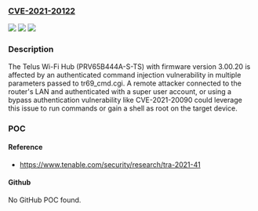 ### [CVE-2021-20122](https://cve.mitre.org/cgi-bin/cvename.cgi?name=CVE-2021-20122)
![](https://img.shields.io/static/v1?label=Product&message=Telus%20Wi-Fi%20Hub%20(PRV65B444A-S-TS)&color=blue)
![](https://img.shields.io/static/v1?label=Version&message=n%2Fa&color=blue)
![](https://img.shields.io/static/v1?label=Vulnerability&message=Command%20Injection&color=brighgreen)

### Description

The Telus Wi-Fi Hub (PRV65B444A-S-TS) with firmware version 3.00.20 is affected by an authenticated command injection vulnerability in multiple parameters passed to tr69_cmd.cgi. A remote attacker connected to the router's LAN and authenticated with a super user account, or using a bypass authentication vulnerability like CVE-2021-20090 could leverage this issue to run commands or gain a shell as root on the target device.

### POC

#### Reference
- https://www.tenable.com/security/research/tra-2021-41

#### Github
No GitHub POC found.

